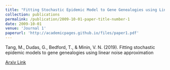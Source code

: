 ```yaml
---
title: "Fitting Stochastic Epidemic Model to Gene Genealogies using Linear Noise Approximation"
collection: publications
permalink: /publication/2009-10-01-paper-title-number-1
date: 2009-10-01
venue: 'Journal 1'
paperurl: 'http://academicpages.github.io/files/paper1.pdf'
---
```

Tang, M., Dudas, G., Bedford, T., & Minin, V. N. (2019). Fitting stochastic epidemic models to gene genealogies using linear noise approximation

[Arxiv Link](https://arxiv.org/abs/1902.08877)

